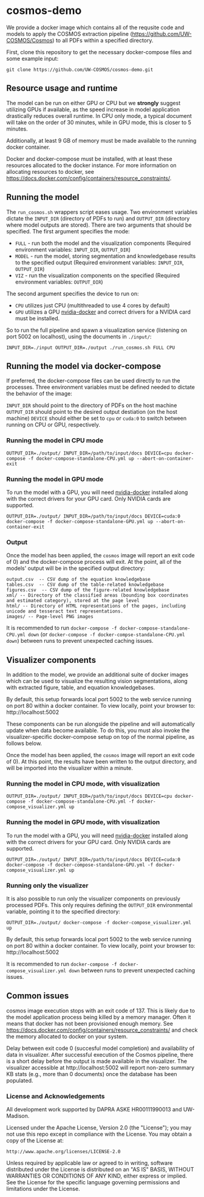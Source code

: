# cosmos-demo

We provide a docker image which contains all of the requsite code and models to
apply the COSMOS extraction pipeline (https://github.com/UW-COSMOS/Cosmos) to all PDFs within a specified directory.

First, clone this repository to get the necessary docker-compose files and some example input:

`git clone https://github.com/UW-COSMOS/cosmos-demo.git`


## Resource usage and runtime
The model can be run on either GPU or CPU but we **strongly** suggest utilizing GPUs
if available, as the speed increase in model application drastically reduces overall runtime.
In CPU only mode, a typical document will take on the order of 30 minutes, while
in GPU mode, this is closer to 5 minutes.

Additionally, at least 9 GB of memory must be made available to the running docker container.

Docker and docker-compose must be installed, with at least these resources allocated to the docker instance. For more information on allocating resources to docker, see https://docs.docker.com/config/containers/resource_constraints/.

## Running the model
The `run_cosmos.sh` wrappers script eases usage. Two environment variables dictate the `INPUT_DIR` (directory of PDFs to run) and `OUTPUT_DIR` (directory where model outputs are stored). There are two arguments that should be specified. The first argument specifies the mode:

 - `FULL` - run both the model and the visualization components (Required environment variables: `INPUT_DIR`, `OUTPUT_DIR`)
 - `MODEL` - run the model, storing segmentation and knowledgebase results to the specified output (Required environment variables: `INPUT_DIR`, `OUTPUT_DIR`)
 - `VIZ` - run the visualization components on the specified  (Required environment variables: `OUTPUT_DIR`)

The second argument specifies the device to run on:

- `CPU` utilizes just CPU (multithreaded to use 4 cores by default)
- `GPU` utilizes a GPU [nvidia-docker](https://github.com/NVIDIA/nvidia-docker) and correct drivers for a NVIDIA card must be installed.

So to run the full pipeline and spawn a visualization service (listening on port 5002 on localhost), using the documents in `./input/`:

```
INPUT_DIR=./input OUTPUT_DIR=./output ./run_cosmos.sh FULL CPU
```

## Running the model via docker-compose
If preferred, the docker-compose files can be used directly to run the processes.
Three environment variables must be defined needed to dictate the behavior of the image:

`INPUT_DIR` should point to the directory of PDFs on the host machine
`OUTPUT_DIR` should point to the desired output destiation (on the host machine)
`DEVICE` should either be set to `cpu` or `cuda:0` to switch between running on CPU or GPU, respectively.


### Running the model in CPU mode

```
OUTPUT_DIR=./output/ INPUT_DIR=/path/to/input/docs DEVICE=cpu docker-compose -f docker-compose-standalone-CPU.yml up --abort-on-container-exit
```


### Running the model in GPU mode

To run the model with a GPU, you will need [nvidia-docker](https://github.com/NVIDIA/nvidia-docker) installed along with the correct drivers for your GPU card. Only NVIDIA cards are supported.

```
OUTPUT_DIR=./output/ INPUT_DIR=/path/to/input/docs DEVICE=cuda:0 docker-compose -f docker-compose-standalone-GPU.yml up --abort-on-container-exit
```

### Output
Once the model has been applied, the `cosmos` image will report an exit code of 0) and the docker-compose process will exit.
At the point, all of the models' output will be in the specified output directory:

    output.csv  -- CSV dump of the equation knowledgebase
    tables.csv  -- CSV dump of the table-related knowledgebase
    figures.csv  -- CSV dump of the figure-related knowledgebase
    xml/ -- Directory of the classified areas (bounding box coordinates and estimated category), stored at the page level
    html/ -- Directory of HTML representations of the pages, including unicode and tesseract text representations.
    images/ -- Page-level PNG images

It is recommended to run `docker-compose -f docker-compose-standalone-CPU.yml down` (or `docker-compose -f docker-compse-standalone-CPU.yml down`) between runs to prevent unexpected caching issues.

## Visualizer components

In addition to the model, we provide an additional suite of docker images which
can be used to visualize the resulting vision segmentations, along with
extracted figure, table, and equation knowledgebases.

By default, this setup forwards local port 5002 to the web service running on port 80 within a docker container. To view locally, point your browser to: http://localhost:5002

These components can be run alongside the pipeline and will automatically update when data become available.
To do this, you must also invoke the visualizer-specific docker-compose setup on top of the normal pipeline, as follows below.

Once the model has been applied, the `cosmos` image will report an exit code of 0). At this point, the results have been written to the output directory, and will be imported into the visualizer within a minute.


### Running the model in CPU mode, with visualization

```
OUTPUT_DIR=./output/ INPUT_DIR=/path/to/input/docs DEVICE=cpu docker-compose -f docker-compose-standalone-CPU.yml -f docker-compose_visualizer.yml up 
```


### Running the model in GPU mode, with visualization

To run the model with a GPU, you will need [nvidia-docker](https://github.com/NVIDIA/nvidia-docker) installed along with the correct drivers for your GPU card. Only NVIDIA cards are supported.

```
OUTPUT_DIR=./output/ INPUT_DIR=/path/to/input/docs DEVICE=cuda:0 docker-compose -f docker-compose-standalone-GPU.yml -f docker-compose_visualizer.yml up 
```

### Running only the visualizer

It is also possible to run only the visualizer components on previously processed PDFs. This only requires defining the `OUTPUT_DIR` environmental variable, pointing it to the specified directory:

```
OUTPUT_DIR=./output/ docker-compose -f docker-compose_visualizer.yml up
```

By default, this setup forwards local port 5002 to the web service running on port 80 within a docker container. To view locally, point your browser to: http://localhost:5002

It is recommended to run `docker-compose -f docker-compose_visualizer.yml down` between runs to prevent unexpected caching issues.

## Common issues

cosmos image execution stops with an exit code of 137.
    This is likely due to the model application process being killed by a memory manager. Often it means that docker has not been provisioned enough memory. See https://docs.docker.com/config/containers/resource_constraints/ and check the memory allocated to docker on your system.

Delay between exit code 0 (succesful model completion) and availability of data in visualizer.
After successful execution of the Cosmos pipeline, there is a short delay before the output is made available in the visualizer. The visualizer accessible at http://localhost:5002 will report non-zero summary KB stats (e.g., more than 0 documents) once the database has been populated.

### License and Acknowledgements
All development work supported by DAPRA ASKE HR00111990013 and UW-Madison.

Licensed under the Apache License, Version 2.0 (the "License");
you may not use this repo except in compliance with the License.
You may obtain a copy of the License at:

    http://www.apache.org/licenses/LICENSE-2.0

Unless required by applicable law or agreed to in writing, software
distributed under the License is distributed on an "AS IS" BASIS,
WITHOUT WARRANTIES OR CONDITIONS OF ANY KIND, either express or implied.
See the License for the specific language governing permissions and
limitations under the License.
